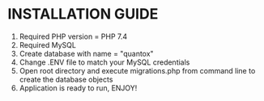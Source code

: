 # INSTALLATION GUIDE

1. Required PHP version = PHP 7.4
2. Required MySQL
3. Create database with name = "quantox"
4. Change .ENV file to match your MySQL credentials
5. Open root directory and execute migrations.php from command line to create the database objects
6. Application is ready to run, ENJOY!